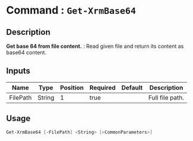 ﻿# Command : `Get-XrmBase64` 

## Description

**Get base 64 from file content.** : Read given file and return its content as base64 content.

## Inputs

Name|Type|Position|Required|Default|Description
----|----|--------|--------|-------|-----------
FilePath|String|1|true||Full file path.


## Usage

```Powershell 
Get-XrmBase64 [-FilePath] <String> [<CommonParameters>]
``` 



